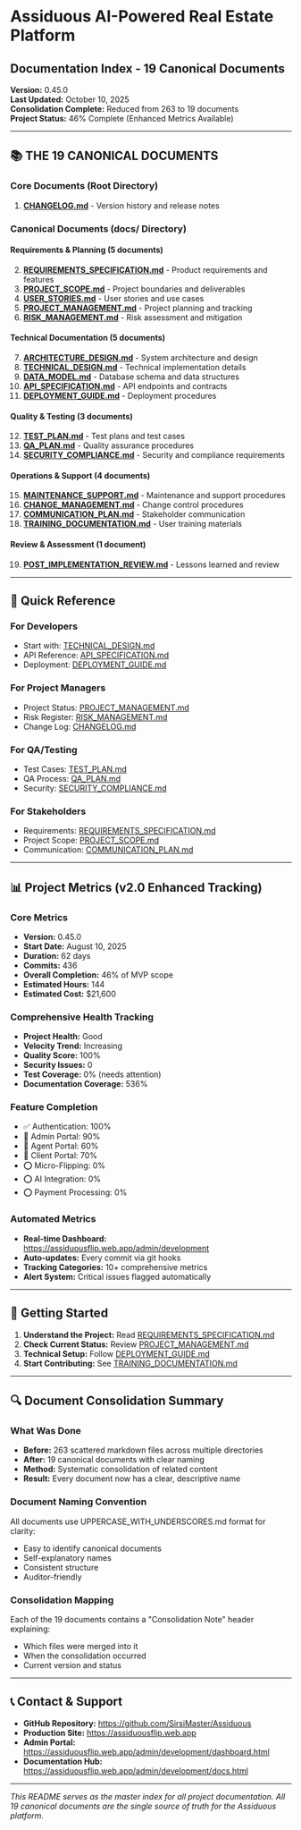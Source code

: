 # Assiduous AI-Powered Real Estate Platform
## Documentation Index - 19 Canonical Documents

**Version:** 0.45.0  
**Last Updated:** October 10, 2025  
**Consolidation Complete:** Reduced from 263 to 19 documents  
**Project Status:** 46% Complete (Enhanced Metrics Available)

---

## 📚 THE 19 CANONICAL DOCUMENTS

### Core Documents (Root Directory)
1. **[CHANGELOG.md](CHANGELOG.md)** - Version history and release notes

### Canonical Documents (docs/ Directory)

#### Requirements & Planning (5 documents)
2. **[REQUIREMENTS_SPECIFICATION.md](docs/REQUIREMENTS_SPECIFICATION.md)** - Product requirements and features
3. **[PROJECT_SCOPE.md](docs/PROJECT_SCOPE.md)** - Project boundaries and deliverables  
4. **[USER_STORIES.md](docs/USER_STORIES.md)** - User stories and use cases
5. **[PROJECT_MANAGEMENT.md](docs/PROJECT_MANAGEMENT.md)** - Project planning and tracking
6. **[RISK_MANAGEMENT.md](docs/RISK_MANAGEMENT.md)** - Risk assessment and mitigation

#### Technical Documentation (5 documents)
7. **[ARCHITECTURE_DESIGN.md](docs/ARCHITECTURE_DESIGN.md)** - System architecture and design
8. **[TECHNICAL_DESIGN.md](docs/TECHNICAL_DESIGN.md)** - Technical implementation details
9. **[DATA_MODEL.md](docs/DATA_MODEL.md)** - Database schema and data structures
10. **[API_SPECIFICATION.md](docs/API_SPECIFICATION.md)** - API endpoints and contracts
11. **[DEPLOYMENT_GUIDE.md](docs/DEPLOYMENT_GUIDE.md)** - Deployment procedures

#### Quality & Testing (3 documents)
12. **[TEST_PLAN.md](docs/TEST_PLAN.md)** - Test plans and test cases
13. **[QA_PLAN.md](docs/QA_PLAN.md)** - Quality assurance procedures
14. **[SECURITY_COMPLIANCE.md](docs/SECURITY_COMPLIANCE.md)** - Security and compliance requirements

#### Operations & Support (4 documents)
15. **[MAINTENANCE_SUPPORT.md](docs/MAINTENANCE_SUPPORT.md)** - Maintenance and support procedures
16. **[CHANGE_MANAGEMENT.md](docs/CHANGE_MANAGEMENT.md)** - Change control procedures
17. **[COMMUNICATION_PLAN.md](docs/COMMUNICATION_PLAN.md)** - Stakeholder communication
18. **[TRAINING_DOCUMENTATION.md](docs/TRAINING_DOCUMENTATION.md)** - User training materials

#### Review & Assessment (1 document)
19. **[POST_IMPLEMENTATION_REVIEW.md](docs/POST_IMPLEMENTATION_REVIEW.md)** - Lessons learned and review

---

## 🎯 Quick Reference

### For Developers
- Start with: [TECHNICAL_DESIGN.md](docs/TECHNICAL_DESIGN.md)
- API Reference: [API_SPECIFICATION.md](docs/API_SPECIFICATION.md)
- Deployment: [DEPLOYMENT_GUIDE.md](docs/DEPLOYMENT_GUIDE.md)

### For Project Managers
- Project Status: [PROJECT_MANAGEMENT.md](docs/PROJECT_MANAGEMENT.md)
- Risk Register: [RISK_MANAGEMENT.md](docs/RISK_MANAGEMENT.md)
- Change Log: [CHANGELOG.md](CHANGELOG.md)

### For QA/Testing
- Test Cases: [TEST_PLAN.md](docs/TEST_PLAN.md)
- QA Process: [QA_PLAN.md](docs/QA_PLAN.md)
- Security: [SECURITY_COMPLIANCE.md](docs/SECURITY_COMPLIANCE.md)

### For Stakeholders
- Requirements: [REQUIREMENTS_SPECIFICATION.md](docs/REQUIREMENTS_SPECIFICATION.md)
- Project Scope: [PROJECT_SCOPE.md](docs/PROJECT_SCOPE.md)
- Communication: [COMMUNICATION_PLAN.md](docs/COMMUNICATION_PLAN.md)

---

## 📊 Project Metrics (v2.0 Enhanced Tracking)

### Core Metrics
- **Version:** 0.45.0
- **Start Date:** August 10, 2025
- **Duration:** 62 days
- **Commits:** 436
- **Overall Completion:** 46% of MVP scope
- **Estimated Hours:** 144
- **Estimated Cost:** $21,600

### Comprehensive Health Tracking
- **Project Health:** Good
- **Velocity Trend:** Increasing
- **Quality Score:** 100%
- **Security Issues:** 0
- **Test Coverage:** 0% (needs attention)
- **Documentation Coverage:** 536%

### Feature Completion
- ✅ Authentication: 100%
- 🔄 Admin Portal: 90%
- 🔄 Agent Portal: 60%
- 🔄 Client Portal: 70%
- ⭕ Micro-Flipping: 0%
- ⭕ AI Integration: 0%
- ⭕ Payment Processing: 0%

### Automated Metrics
- **Real-time Dashboard:** https://assiduousflip.web.app/admin/development
- **Auto-updates:** Every commit via git hooks
- **Tracking Categories:** 10+ comprehensive metrics
- **Alert System:** Critical issues flagged automatically

---

## 🚀 Getting Started

1. **Understand the Project:** Read [REQUIREMENTS_SPECIFICATION.md](docs/REQUIREMENTS_SPECIFICATION.md)
2. **Check Current Status:** Review [PROJECT_MANAGEMENT.md](docs/PROJECT_MANAGEMENT.md)
3. **Technical Setup:** Follow [DEPLOYMENT_GUIDE.md](docs/DEPLOYMENT_GUIDE.md)
4. **Start Contributing:** See [TRAINING_DOCUMENTATION.md](docs/TRAINING_DOCUMENTATION.md)

---

## 🔍 Document Consolidation Summary

### What Was Done
- **Before:** 263 scattered markdown files across multiple directories
- **After:** 19 canonical documents with clear naming
- **Method:** Systematic consolidation of related content
- **Result:** Every document now has a clear, descriptive name

### Document Naming Convention
All documents use UPPERCASE_WITH_UNDERSCORES.md format for clarity:
- Easy to identify canonical documents
- Self-explanatory names
- Consistent structure
- Auditor-friendly

### Consolidation Mapping
Each of the 19 documents contains a "Consolidation Note" header explaining:
- Which files were merged into it
- When the consolidation occurred
- Current version and status

---

## 📞 Contact & Support

- **GitHub Repository:** https://github.com/SirsiMaster/Assiduous
- **Production Site:** https://assiduousflip.web.app
- **Admin Portal:** https://assiduousflip.web.app/admin/development/dashboard.html
- **Documentation Hub:** https://assiduousflip.web.app/admin/development/docs.html

---

*This README serves as the master index for all project documentation. All 19 canonical documents are the single source of truth for the Assiduous platform.*